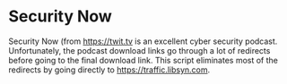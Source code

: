 # Security Now

Security Now (from <https://twit.tv> is an excellent cyber security podcast. Unfortunately, the podcast download links go through a lot of redirects before going to the final download link. This script eliminates most of the redirects by going directly to <https://traffic.libsyn.com>.
